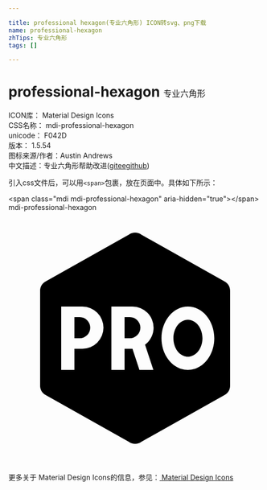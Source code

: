 ```yaml
---

title: professional hexagon(专业六角形) ICON转svg、png下载
name: professional-hexagon
zhTips: 专业六角形
tags: []

---
```


# professional-hexagon  <small style="font-size: 60%;font-weight: 100">专业六角形</small>


<div class="detail-page">
<p>
<span>
ICON库：
<span class="badge-secondary badge">Material Design Icons</span> 
</span>
<br/>
<span>
CSS名称：
<span class="badge-secondary badge">mdi-professional-hexagon</span> 
</span>
<br/>
<span>
unicode：
<span class="badge-secondary badge">F042D</span> 
<copy-btn content='F042D' btn-title=""></copy-btn>
<copy-btn :content='String.fromCodePoint(parseInt("F042D", 16))' btn-title="复制U"></copy-btn>
</span>
<br/>
<span>
版本：
<span class="badge-secondary badge">1.5.54</span> 
</span>
<br/>
<span>图标来源/作者：<span class="badge-light badge">Austin Andrews</span></span> 
<br/>
<span class="zh-detail">中文描述：<span class="badge-primary badge">专业六角形</span><span class="help-link"><span>帮助改进</span>(<a href="https://gitee.com/liuwave/icon-helper/edit/master/json/material/professional-hexagon.json" target="_blank" rel="noopener noreferrer">gitee</a><a href="https://github.com/liuwave/icon-helper/edit/master/json/material/professional-hexagon.json" target="_blank" rel="noopener noreferrer">github</a></span>)</span><br/>
</p>
</div>
<div class="alert alert-dark">
  <i class="mdi mdi-professional-hexagon mdi-48px"></i>
  <i class="mdi mdi-professional-hexagon mdi-36px"></i>
  <i class="mdi mdi-professional-hexagon mdi-24px"></i>
  <i class="mdi mdi-professional-hexagon mdi-18px"></i>
</div>
<div>
  <p>引入css文件后，可以用<code>&lt;span&gt;</code>包裹，放在页面中。具体如下所示：    
  </p>
  <div class="alert alert-primary" style="font-size: 14px">
    &lt;span class="mdi mdi-professional-hexagon" aria-hidden="true"&gt;&lt;/span&gt;
    <copy-btn content='<span class="mdi mdi-professional-hexagon" aria-hidden="true"></span>'></copy-btn>
  </div>
  <div class="alert alert-secondary">
    <i class="mdi mdi-professional-hexagon"
    style="font-size: 24px"
    aria-hidden="true"></i> mdi-professional-hexagon
    <copy-btn content="mdi-professional-hexagon" btn-title="复制图标名称"></copy-btn>
  </div>
</div>
<div id="svg" class="svg-wrap">
<svg xmlns="http://www.w3.org/2000/svg" viewBox="0 0 24 24"><path d="M21,16.5C21,16.88 20.79,17.21 20.47,17.38L12.57,21.82C12.41,21.94 12.21,22 12,22C11.79,22 11.59,21.94 11.43,21.82L3.53,17.38C3.21,17.21 3,16.88 3,16.5V7.5C3,7.12 3.21,6.79 3.53,6.62L11.43,2.18C11.59,2.06 11.79,2 12,2C12.21,2 12.41,2.06 12.57,2.18L20.47,6.62C20.79,6.79 21,7.12 21,7.5V16.5M5,9V15H6.25V13H7A2,2 0 0,0 9,11A2,2 0 0,0 7,9H5M6.25,12V10H6.75A1,1 0 0,1 7.75,11A1,1 0 0,1 6.75,12H6.25M9.75,9V15H11V13H11.75L12.41,15H13.73L12.94,12.61C13.43,12.25 13.75,11.66 13.75,11A2,2 0 0,0 11.75,9H9.75M11,12V10H11.5A1,1 0 0,1 12.5,11A1,1 0 0,1 11.5,12H11M17,9C15.62,9 14.5,10.34 14.5,12C14.5,13.66 15.62,15 17,15C18.38,15 19.5,13.66 19.5,12C19.5,10.34 18.38,9 17,9M17,10.25C17.76,10.25 18.38,11.03 18.38,12C18.38,12.97 17.76,13.75 17,13.75C16.24,13.75 15.63,12.97 15.63,12C15.63,11.03 16.24,10.25 17,10.25Z" /></svg>
</div>
<detail full-name='mdi-professional-hexagon'></detail>
    
<div><p>更多关于 Material Design Icons的信息，参见：<a target="_blank" href="https://iconhelper.cn/material.html"> Material Design Icons</a>
</p></div>
